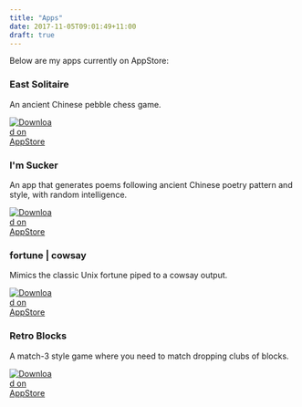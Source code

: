 ```yaml
---
title: "Apps"
date: 2017-11-05T09:01:49+11:00
draft: true
---
```


Below are my apps currently on AppStore:

### East Solitaire

An ancient Chinese pebble chess game.

[<img src="/images/download_on_appstore.svg" style="max-width:15%;min-width:40px;" alt="Download on AppStore" />](https://itunes.apple.com/app/east-solitaire/id1244283234)

### I'm Sucker

An app that generates poems following ancient Chinese poetry pattern and style, with random intelligence.

[<img src="/images/download_on_appstore.svg" style="max-width:15%;min-width:40px;" alt="Download on AppStore" />](https://itunes.apple.com/app/wo-shi-sao-ke/id963419023?mt=8)

### fortune | cowsay

Mimics the classic Unix fortune piped to a cowsay output.

[<img src="/images/download_on_appstore.svg" style="max-width:15%;min-width:40px;" alt="Download on AppStore" />](https://itunes.apple.com/app/fortune-cowsay/id1016269563?mt=8)

### Retro Blocks

A match-3 style game where you need to match dropping clubs of blocks.

[<img src="/images/download_on_appstore.svg" style="max-width:15%;min-width:40px;" alt="Download on AppStore" />](https://itunes.apple.com/us/app/retro-blocks/id917655100?mt=8)
